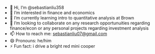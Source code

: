 - 👋 Hi, I’m @sebastianliu358
- 👀 I’m interested in finance and economics
- 🌱 I’m currently learning intro to quantitative analysis at Brown
- 💞️ I’m looking to collaborate on any research opportunuities regarding finance/econ or any personal projects regarding investment analysis
- 📫 How to reach me: sebastianliu07@gmail.com
- 😄 Pronouns: he/him
- ⚡ Fun fact: i drive a bright red mini cooper

<!---
sebastianliu358/sebastianliu358 is a ✨ special ✨ repository because its `README.md` (this file) appears on your GitHub profile.
You can click the Preview link to take a look at your changes.
--->

